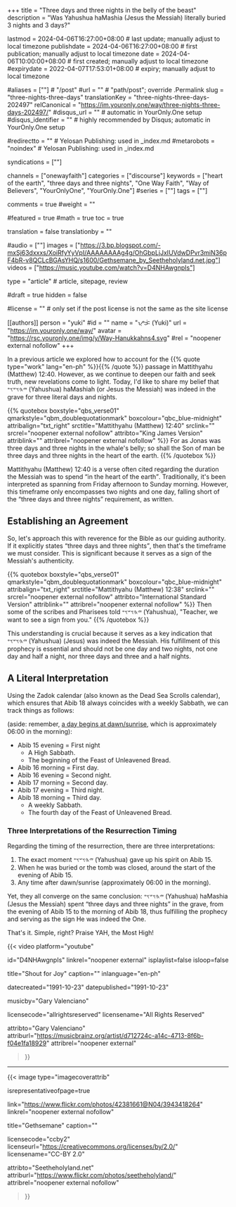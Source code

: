 +++
title = "Three days and three nights in the belly of the beast"
description = "Was Yahushua haMashia (Jesus the Messiah) literally buried 3 nights and 3 days?"

lastmod = 2024-04-06T16:27:00+08:00                 # last update; manually adjust to local timezone
publishdate = 2024-04-06T16:27:00+08:00             # first publication; manually adjust to local timezone
date = 2024-04-06T10:00:00+08:00                    # first created; manually adjust to local timezone
#expirydate = 2022-04-07T17:53:01+08:00              # expiry; manually adjust to local timezone

#aliases = [""]                                        # "/post"
#url = ""                                              # "path/post"; override .Permalink
slug = "three-nights-three-days"
translationKey = "three-nights-three-days-202497"
relCanonical = "https://im.youronly.one/way/three-nights-three-days-202497/"
#disqus_url = ""                                                    # automatic in YourOnly.One setup
#disqus_identifier = ""                                             # highly recommended by Disqus; automatic in YourOnly.One setup

#redirectto = ""                                       # Yelosan Publishing: used in _index.md
#metarobots = "noindex"                                # Yelosan Publishing: used in _index.md

syndications = [""]

channels = ["onewayfaith"]
categories = ["discourse"]
keywords = ["heart of the earth", "three days and three nights", "One Way Faith", "Way of Believers", "YourOnlyOne", "YourOnly.One"]
#series = [""]
tags = [""]

comments = true
#weight = ""

#featured = true
#math = true
toc = true

translation = false
translationby = ""

#audio = [""]
images = ["https://3.bp.blogspot.com/-mxSj63dxxxs/XoiRfyYyVpI/AAAAAAAAg4g/OhGbpLjJxIUVdwDPvr3miN36pF4bR-v8QCLcBGAsYHQ/s1600/Gethsemane_by_Seetheholyland.net.jpg"]
videos = ["https://music.youtube.com/watch?v=D4NHAwgnpIs"]

type = "article"                                             # article, sitepage, review

#draft = true
hidden = false

#license = ""                                          # only set if the post license is not the same as the site license

[[authors]]
person = "yuki"
#id = ""
name = "ᜌᜓᜃᜒ (Yuki)"
url = "https://im.youronly.one/way/"
avatar = "https://rsc.youronly.one/img/y/Way-Hanukkahns4.svg"
#rel = "noopener external nofollow"
+++

In a previous article we explored how to account for the {{% quote type="work" lang="en-ph" %}}[](20200404-three-days-three-nights.md "Three days and three nights in the heart of the earth"){{% /quote %}} passage in Mattithyahu (Matthew) 12:40. However, as we continue to deepen our faith and seek truth, new revelations come to light. Today, I'd like to share my belief that <bdi lang="hbo-Hebr" dir="rtl">𐤉𐤄𐤅𐤔𐤅𐤏</bdi> (<bdi lang="hbo-Latn" dir="ltr">Yahushua</bdi>) <bdi lang="hbo-Latn" dir="ltr">haMashiah</bdi> (or Jesus the Messiah) was indeed in the grave for three literal days and nights.

<!--more-->

{{% quotebox boxstyle="qbs_verse01" qmarkstyle="qbm_doublequotationmark" boxcolour="qbc_blue-midnight" attribalign="txt_right" srctitle="Mattithyahu (Matthew) 12:40" srclink="" srcrel="noopener external nofollow" attribto="King James Version" attriblink="" attribrel="noopener external nofollow" %}}
For as Jonas was three days and three nights in the whale's belly; so shall the Son of man be three days and three nights in the heart of the earth.
{{% /quotebox %}}

Mattithyahu (Matthew) 12:40 is a verse often cited regarding the duration the Messiah was to spend <q>in the heart of the earth</q>. Traditionally, it's been interpreted as spanning from Friday afternoon to Sunday morning. However, this timeframe only encompasses two nights and one day, falling short of the <q>three days and three nights</q> requirement, as written.

## Establishing an Agreement

So, let's approach this with reverence for the Bible as our guiding authority. If it explicitly states <q>three days and three nights</q>, then that's the timeframe we must consider. This is significant because it serves as a sign of the Messiah's authenticity.

{{% quotebox boxstyle="qbs_verse01" qmarkstyle="qbm_doublequotationmark" boxcolour="qbc_blue-midnight" attribalign="txt_right" srctitle="Mattithyahu (Matthew) 12:38" srclink="" srcrel="noopener external nofollow" attribto="International Standard Version" attriblink="" attribrel="noopener external nofollow" %}}
Then some of the scribes and Pharisees told <bdi lang="hbo-Hebr" dir="rtl">𐤉𐤄𐤅𐤔𐤅𐤏</bdi> (<bdi lang="hbo-Latn" dir="ltr">Yahushua</bdi>), "Teacher, we want to see a sign from you."
{{% /quotebox %}}

This understanding is crucial because it serves as a key indication that <bdi lang="hbo-Hebr" dir="rtl">𐤉𐤄𐤅𐤔𐤅𐤏</bdi> (<bdi lang="hbo-Latn" dir="ltr">Yahushua</bdi>) (Jesus) was indeed the Messiah. His fulfillment of this prophecy is essential and should not be one day and two nights, not one day and half a night, nor three days and three and a half nights.

## A Literal Interpretation

Using the Zadok calendar (also known as the Dead Sea Scrolls calendar), which ensures that Abib 18 always coincides with a weekly Sabbath, we can track things as follows:

(aside: remember, [a day begins at dawn/sunrise](20180101-when-true-new-year-day.md), which is approximately 06:00 in the morning):

* Abib 15 evening = First night
  * A High Sabbath.
  * The beginning of the Feast of Unleavened Bread.
* Abib 16 morning = First day.
* Abib 16 evening = Second night.
* Abib 17 morning = Second day.
* Abib 17 evening = Third night.
* Abib 18 morning = Third day.
  * A weekly Sabbath.
  * The fourth day of the Feast of Unleavened Bread.

### Three Interpretations of the Resurrection Timing

Regarding the timing of the resurrection, there are three interpretations:

1. The exact moment <bdi lang="hbo-Hebr" dir="rtl">𐤉𐤄𐤅𐤔𐤅𐤏</bdi> (<bdi lang="hbo-Latn" dir="ltr">Yahushua</bdi>) gave up his spirit on Abib 15.
1. When he was buried or the tomb was closed, around the start of the evening of Abib 15.
1. Any time after dawn/sunrise (approximately 06:00 in the morning).

Yet, they all converge on the same conclusion: <bdi lang="hbo-Hebr" dir="rtl">𐤉𐤄𐤅𐤔𐤅𐤏</bdi> (<bdi lang="hbo-Latn" dir="ltr">Yahushua</bdi>) haMashia (Jesus the Messiah) spent <q>three days and three nights</q> in the grave, from the evening of Abib 15 to the morning of Abib 18, thus fulfilling the prophecy and serving as the sign He was indeed the One.

That's it. Simple, right? Praise YAH, the Most High!

{{< video
  platform="youtube"

  id="D4NHAwgnpIs"
  linkrel="noopener external"
  isplaylist=false
  isloop=false

  title="Shout for Joy"
  caption=""
  inlanguage="en-ph"

  datecreated="1991-10-23"
  datepublished="1991-10-23"

  musicby="Gary Valenciano"

  licensecode="allrightsreserved"
  licensename="All Rights Reserved"

  attribto="Gary Valenciano"
  attriburl="https://musicbrainz.org/artist/d712724c-a14c-4713-8f6b-f04e1fa18929"
  attribrel="noopener external"
>}}

---

{{< image
  type="imagecoverattrib"

  isrepresentativeofpage=true

  link="https://www.flickr.com/photos/42381661@N04/3943418264"
  linkrel="noopener external nofollow"

  title="Gethsemane"
  caption=""

  licensecode="ccby2"
  licenseurl="https://creativecommons.org/licenses/by/2.0/"
  licensename="CC-BY 2.0"

  attribto="Seetheholyland.net"
  attriburl="https://www.flickr.com/photos/seetheholyland/"
  attribrel="noopener external nofollow"
>}}
